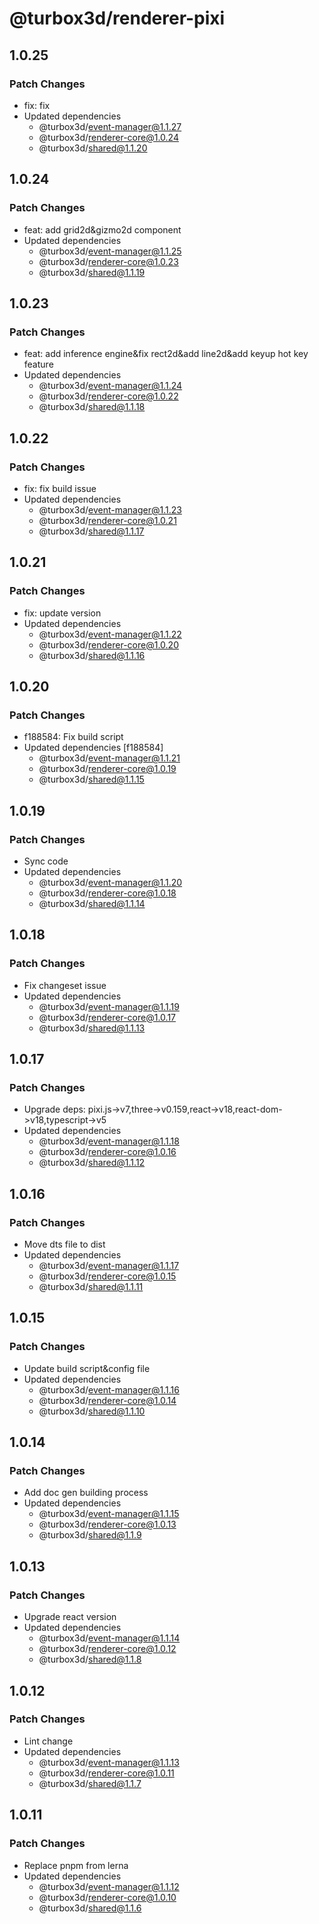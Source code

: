 # @turbox3d/renderer-pixi

## 1.0.25

### Patch Changes

- fix: fix
- Updated dependencies
  - @turbox3d/event-manager@1.1.27
  - @turbox3d/renderer-core@1.0.24
  - @turbox3d/shared@1.1.20

## 1.0.24

### Patch Changes

- feat: add grid2d&gizmo2d component
- Updated dependencies
  - @turbox3d/event-manager@1.1.25
  - @turbox3d/renderer-core@1.0.23
  - @turbox3d/shared@1.1.19

## 1.0.23

### Patch Changes

- feat: add inference engine&fix rect2d&add line2d&add keyup hot key feature
- Updated dependencies
  - @turbox3d/event-manager@1.1.24
  - @turbox3d/renderer-core@1.0.22
  - @turbox3d/shared@1.1.18

## 1.0.22

### Patch Changes

- fix: fix build issue
- Updated dependencies
  - @turbox3d/event-manager@1.1.23
  - @turbox3d/renderer-core@1.0.21
  - @turbox3d/shared@1.1.17

## 1.0.21

### Patch Changes

- fix: update version
- Updated dependencies
  - @turbox3d/event-manager@1.1.22
  - @turbox3d/renderer-core@1.0.20
  - @turbox3d/shared@1.1.16

## 1.0.20

### Patch Changes

- f188584: Fix build script
- Updated dependencies [f188584]
  - @turbox3d/event-manager@1.1.21
  - @turbox3d/renderer-core@1.0.19
  - @turbox3d/shared@1.1.15

## 1.0.19

### Patch Changes

- Sync code
- Updated dependencies
  - @turbox3d/event-manager@1.1.20
  - @turbox3d/renderer-core@1.0.18
  - @turbox3d/shared@1.1.14

## 1.0.18

### Patch Changes

- Fix changeset issue
- Updated dependencies
  - @turbox3d/event-manager@1.1.19
  - @turbox3d/renderer-core@1.0.17
  - @turbox3d/shared@1.1.13

## 1.0.17

### Patch Changes

- Upgrade deps: pixi.js->v7,three->v0.159,react->v18,react-dom->v18,typescript->v5
- Updated dependencies
  - @turbox3d/event-manager@1.1.18
  - @turbox3d/renderer-core@1.0.16
  - @turbox3d/shared@1.1.12

## 1.0.16

### Patch Changes

- Move dts file to dist
- Updated dependencies
  - @turbox3d/event-manager@1.1.17
  - @turbox3d/renderer-core@1.0.15
  - @turbox3d/shared@1.1.11

## 1.0.15

### Patch Changes

- Update build script&config file
- Updated dependencies
  - @turbox3d/event-manager@1.1.16
  - @turbox3d/renderer-core@1.0.14
  - @turbox3d/shared@1.1.10

## 1.0.14

### Patch Changes

- Add doc gen building process
- Updated dependencies
  - @turbox3d/event-manager@1.1.15
  - @turbox3d/renderer-core@1.0.13
  - @turbox3d/shared@1.1.9

## 1.0.13

### Patch Changes

- Upgrade react version
- Updated dependencies
  - @turbox3d/event-manager@1.1.14
  - @turbox3d/renderer-core@1.0.12
  - @turbox3d/shared@1.1.8

## 1.0.12

### Patch Changes

- Lint change
- Updated dependencies
  - @turbox3d/event-manager@1.1.13
  - @turbox3d/renderer-core@1.0.11
  - @turbox3d/shared@1.1.7

## 1.0.11

### Patch Changes

- Replace pnpm from lerna
- Updated dependencies
  - @turbox3d/event-manager@1.1.12
  - @turbox3d/renderer-core@1.0.10
  - @turbox3d/shared@1.1.6
